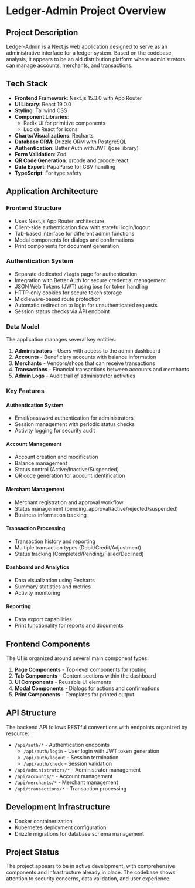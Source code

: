 # Ledger-Admin Project Overview

## Project Description

Ledger-Admin is a Next.js web application designed to serve as an administrative interface for a ledger system. Based on the codebase analysis, it appears to be an aid distribution platform where administrators can manage accounts, merchants, and transactions.

## Tech Stack

- **Frontend Framework**: Next.js 15.3.0 with App Router
- **UI Library**: React 19.0.0
- **Styling**: Tailwind CSS
- **Component Libraries**:
  - Radix UI for primitive components
  - Lucide React for icons
- **Charts/Visualizations**: Recharts
- **Database ORM**: Drizzle ORM with PostgreSQL
- **Authentication**: Better Auth with JWT (jose library)
- **Form Validation**: Zod
- **QR Code Generation**: qrcode and qrcode.react
- **Data Export**: PapaParse for CSV handling
- **TypeScript**: For type safety

## Application Architecture

### Frontend Structure

- Uses Next.js App Router architecture
- Client-side authentication flow with stateful login/logout
- Tab-based interface for different admin functions
- Modal components for dialogs and confirmations
- Print components for document generation

### Authentication System

- Separate dedicated `/login` page for authentication
- Integration with Better Auth for secure credential management
- JSON Web Tokens (JWT) using jose for token handling
- HTTP-only cookies for secure token storage
- Middleware-based route protection
- Automatic redirection to login for unauthenticated requests
- Session status checks via API endpoint

### Data Model

The application manages several key entities:

1. **Administrators** - Users with access to the admin dashboard
2. **Accounts** - Beneficiary accounts with balance information
3. **Merchants** - Vendors/shops that can receive transactions
4. **Transactions** - Financial transactions between accounts and merchants
5. **Admin Logs** - Audit trail of administrator activities

### Key Features

#### Authentication System

- Email/password authentication for administrators
- Session management with periodic status checks
- Activity logging for security audit

#### Account Management

- Account creation and modification
- Balance management
- Status control (Active/Inactive/Suspended)
- QR code generation for account identification

#### Merchant Management

- Merchant registration and approval workflow
- Status management (pending_approval/active/rejected/suspended)
- Business information tracking

#### Transaction Processing

- Transaction history and reporting
- Multiple transaction types (Debit/Credit/Adjustment)
- Status tracking (Completed/Pending/Failed/Declined)

#### Dashboard and Analytics

- Data visualization using Recharts
- Summary statistics and metrics
- Activity monitoring

#### Reporting

- Data export capabilities
- Print functionality for reports and documents

## Frontend Components

The UI is organized around several main component types:

1. **Page Components** - Top-level components for routing
2. **Tab Components** - Content sections within the dashboard
3. **UI Components** - Reusable UI elements
4. **Modal Components** - Dialogs for actions and confirmations
5. **Print Components** - Templates for printed output

## API Structure

The backend API follows RESTful conventions with endpoints organized by resource:

- `/api/auth/*` - Authentication endpoints
  - `/api/auth/login` - User login with JWT token generation
  - `/api/auth/logout` - Session termination
  - `/api/auth/check` - Session validation
- `/api/administrators/*` - Administrator management
- `/api/accounts/*` - Account management
- `/api/merchants/*` - Merchant management
- `/api/transactions/*` - Transaction processing

## Development Infrastructure

- Docker containerization
- Kubernetes deployment configuration
- Drizzle migrations for database schema management

## Project Status

The project appears to be in active development, with comprehensive components and infrastructure already in place. The codebase shows attention to security concerns, data validation, and user experience.
